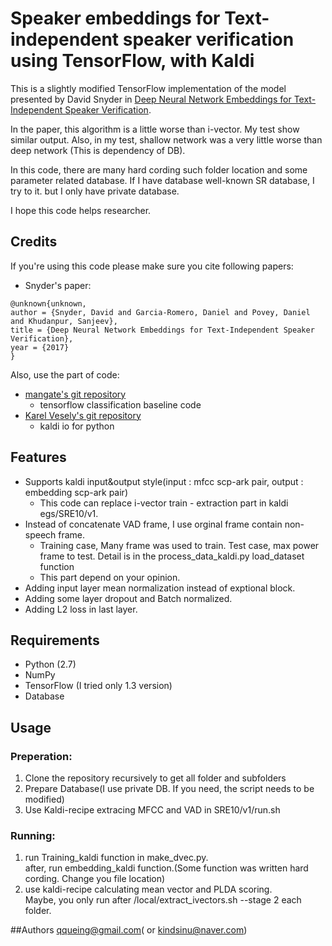 # Speaker embeddings for Text-independent speaker verification using TensorFlow, with Kaldi
This is a slightly modified TensorFlow implementation of the model presented by David Snyder in [Deep Neural Network Embeddings for Text-Independent Speaker Verification](http://www.danielpovey.com/files/2017_interspeech_embeddings.pdf).

In the paper, this algorithm is a little worse than i-vector. My test show similar output. Also, in my test, shallow network was a very little worse than deep network (This is dependency of DB). <br />

In this code, there are many hard cording such folder location and some parameter related database. If I have database well-known SR database, I try to it. but I only have private database.<br />

I hope this code helps researcher.


## Credits
If you're using this code please make sure you cite following papers:
- Snyder's paper:
```
@unknown{unknown,
author = {Snyder, David and Garcia-Romero, Daniel and Povey, Daniel and Khudanpur, Sanjeev},
title = {Deep Neural Network Embeddings for Text-Independent Speaker Verification},
year = {2017}
}
```

Also, use the part of code:
- [mangate's git repository](https://github.com/mangate/ConvNetSent)
   - tensorflow classification baseline code
- [Karel Vesely's git repository](https://github.com/vesis84/kaldi-io-for-python)
   - kaldi io for python

## Features
- Supports kaldi input&output style(input : mfcc scp-ark pair, output : embedding scp-ark pair)
    - This code can replace i-vector train - extraction part in kaldi egs/SRE10/v1.
- Instead of concatenate VAD frame, I use orginal frame contain non-speech frame.
    - Training case, Many frame was used to train. Test case, max power frame to test. Detail is in the process_data_kaldi.py load_dataset function
    - This part depend on your opinion.
- Adding input layer mean normalization instead of exptional block.
- Adding some layer dropout and Batch normalized.
- Adding L2 loss in last layer.


## Requirements
- Python (2.7)
- NumPy
- TensorFlow (I tried only 1.3 version)
- Database

## Usage
### Preperation:
1) Clone the repository recursively to get all folder and subfolders
2) Prepare Database(I use private DB. If you need, the script needs to be modified)
3) Use Kaldi-recipe extracing MFCC and VAD in SRE10/v1/run.sh


### Running:
1) run Training_kaldi function in make_dvec.py.<br />
   after, run embedding_kaldi function.(Some function was written hard cording. Change you file location)
2) use kaldi-recipe calculating mean vector and PLDA scoring.<br />
   Maybe, you only run after /local/extract_ivectors.sh --stage 2 each folder.


##Authors
qqueing@gmail.com( or kindsinu@naver.com)

